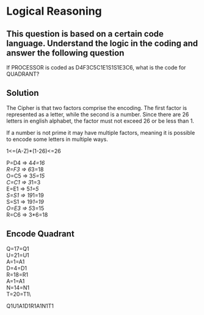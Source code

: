 # Logical Reasoning

## This question is based on a certain code language. Understand the logic in the coding and answer the following question

If PROCESSOR is coded as D4F3C5C1E1S1S1E3C6, what is the code for QUADRANT?

## Solution

The Cipher is that two factors comprise the encoding. The first factor is represented as a letter, while the second is a number. Since there are 26 letters in english alphabet, the factor must not exceed 26 or be less than 1.

If a number is not prime it may have multiple factors, meaning it is possible to encode some letters in multiple ways.

1<=(A-Z)*(1-26)<=26

P=D4 => 4*4=16 <br>
R=F3 => 6*3=18 <br>
O=C5 => 3*5=15 <br>
C=C1 => 3*1=3 <br>
E=E1 => 5*1=5 <br>
S=S1 => 19*1=19 <br>
S=S1 => 19*1=19 <br>
O=E3 => 5*3=15 <br>
R=C6 => 3*6=18 

## Encode Quadrant

Q=17=Q1\
U=21=U1\
A=1=A1\
D=4=D1\
R=18=R1\
A=1=A1\
N=14=N1\
T=20=T1\

Q1U1A1D1R1A1N1T1
